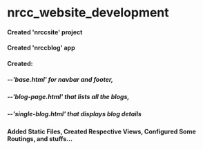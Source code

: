 # nrcc_website_development
#### Created 'nrccsite' project
#### Created 'nrccblog' app 
#### Created: 
  ##### --'base.html' for navbar and footer,
  ##### --'blog-page.html' that lists all the blogs, 
  ##### --'single-blog.html' that displays blog details
#### Added Static Files, Created Respective Views, Configured Some Routings, and stuffs...
